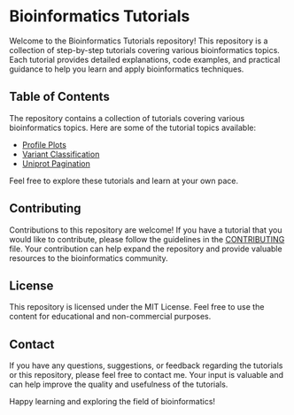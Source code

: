 # Bioinformatics Tutorials

Welcome to the Bioinformatics Tutorials repository! This repository is a collection of step-by-step tutorials covering various bioinformatics topics. Each tutorial provides detailed explanations, code examples, and practical guidance to help you learn and apply bioinformatics techniques.

## Table of Contents

The repository contains a collection of tutorials covering various bioinformatics topics. Here are some of the tutorial topics available:

- [Profile Plots](Profile_plots.md)
- [Variant Classification](Variant_classification.md)
- [Uniprot Pagination](uniprot_pagination.md)

Feel free to explore these tutorials and learn at your own pace.

## Contributing

Contributions to this repository are welcome! If you have a tutorial that you would like to contribute, please follow the guidelines in the [CONTRIBUTING](CONTRIBUTING.md) file. Your contribution can help expand the repository and provide valuable resources to the bioinformatics community.

## License

This repository is licensed under the MIT License. Feel free to use the content for educational and non-commercial purposes.

## Contact

If you have any questions, suggestions, or feedback regarding the tutorials or this repository, please feel free to contact me. Your input is valuable and can help improve the quality and usefulness of the tutorials.

Happy learning and exploring the field of bioinformatics!
